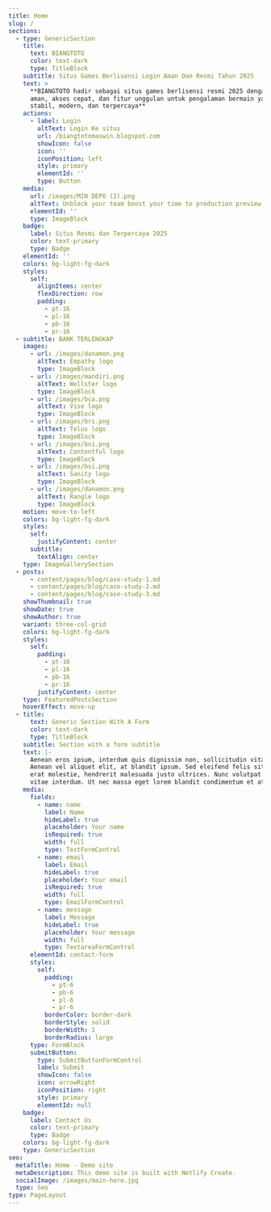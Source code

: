 ```yaml
---
title: Home
slug: /
sections:
  - type: GenericSection
    title:
      text: BIANGTOTO
      color: text-dark
      type: TitleBlock
    subtitle: Situs Games Berlisensi Login Aman Dan Resmi Tahun 2025
    text: >
      **BIANGTOTO hadir sebagai situs games berlisensi resmi 2025 dengan login
      aman, akses cepat, dan fitur unggulan untuk pengalaman bermain yang
      stabil, modern, dan terpercaya**
    actions:
      - label: Login
        altText: Login Ke situs
        url: /biangtotomaxwin.blogspot.com
        showIcon: false
        icon: ''
        iconPosition: left
        style: primary
        elementId: ''
        type: Button
    media:
      url: /images/MIN DEPO (2).png
      altText: Unblock your team boost your time to production preview
      elementId: ''
      type: ImageBlock
    badge:
      label: Situs Resmi dan Terpercaya 2025
      color: text-primary
      type: Badge
    elementId: ''
    colors: bg-light-fg-dark
    styles:
      self:
        alignItems: center
        flexDirection: row
        padding:
          - pt-16
          - pl-16
          - pb-16
          - pr-16
  - subtitle: BANK TERLENGKAP
    images:
      - url: /images/danamon.png
        altText: Empathy logo
        type: ImageBlock
      - url: /images/mandiri.png
        altText: Wellster logo
        type: ImageBlock
      - url: /images/bca.png
        altText: Vise logo
        type: ImageBlock
      - url: /images/bri.png
        altText: Telus logo
        type: ImageBlock
      - url: /images/bni.png
        altText: Contentful logo
        type: ImageBlock
      - url: /images/bsi.png
        altText: Sanity logo
        type: ImageBlock
      - url: /images/danamon.png
        altText: Rangle logo
        type: ImageBlock
    motion: move-to-left
    colors: bg-light-fg-dark
    styles:
      self:
        justifyContent: center
      subtitle:
        textAlign: center
    type: ImageGallerySection
  - posts:
      - content/pages/blog/case-study-1.md
      - content/pages/blog/case-study-2.md
      - content/pages/blog/case-study-3.md
    showThumbnail: true
    showDate: true
    showAuthor: true
    variant: three-col-grid
    colors: bg-light-fg-dark
    styles:
      self:
        padding:
          - pt-16
          - pl-16
          - pb-16
          - pr-16
        justifyContent: center
    type: FeaturedPostsSection
    hoverEffect: move-up
  - title:
      text: Generic Section With A Form
      color: text-dark
      type: TitleBlock
    subtitle: Section with a form subtitle
    text: |-
      Aenean eros ipsum, interdum quis dignissim non, sollicitudin vitae nisl.
      Aenean vel aliquet elit, at blandit ipsum. Sed eleifend felis sit amet
      erat molestie, hendrerit malesuada justo ultrices. Nunc volutpat at erat
      vitae interdum. Ut nec massa eget lorem blandit condimentum et at risus.
    media:
      fields:
        - name: name
          label: Name
          hideLabel: true
          placeholder: Your name
          isRequired: true
          width: full
          type: TextFormControl
        - name: email
          label: Email
          hideLabel: true
          placeholder: Your email
          isRequired: true
          width: full
          type: EmailFormControl
        - name: message
          label: Message
          hideLabel: true
          placeholder: Your message
          width: full
          type: TextareaFormControl
      elementId: contact-form
      styles:
        self:
          padding:
            - pt-6
            - pb-6
            - pl-6
            - pr-6
          borderColor: border-dark
          borderStyle: solid
          borderWidth: 1
          borderRadius: large
      type: FormBlock
      submitButton:
        type: SubmitButtonFormControl
        label: Submit
        showIcon: false
        icon: arrowRight
        iconPosition: right
        style: primary
        elementId: null
    badge:
      label: Contact Us
      color: text-primary
      type: Badge
    colors: bg-light-fg-dark
    type: GenericSection
seo:
  metaTitle: Home - Demo site
  metaDescription: This demo site is built with Netlify Create.
  socialImage: /images/main-hero.jpg
  type: Seo
type: PageLayout
---
```


